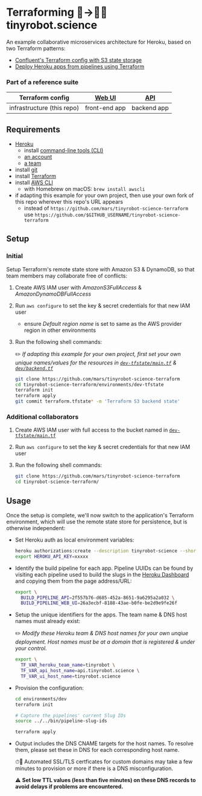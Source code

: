# Terraforming 🌱→🤖🔬 tinyrobot.science

An example collaborative microservices architecture for Heroku, based on two Terraform patterns:

* [Confluent's Terraform config with S3 state storage](https://github.com/confluentinc/terraform-state-s3)
* [Deploy Heroku apps from pipelines using Terraform](https://github.com/mars/terraform-heroku-pipeline-slugs)

### Part of a reference suite

| Terraform config | [Web UI](https://github.com/mars/tinyrobot-science-web-ui) | [API](https://github.com/mars/tinyrobot-science-api) |
|-----------|------------|---------|
| infrastructure (this repo) | front-end app | backend app |

## Requirements

* [Heroku](https://www.heroku.com/home)
  * install [command-line tools (CLI)](https://toolbelt.heroku.com)
  * [an account](https://signup.heroku.com)
  * [a team](https://devcenter.heroku.com/articles/heroku-teams)
* install [git](https://git-scm.com/book/en/v2/Getting-Started-Installing-Git)
* install [Terraform](https://terraform.io)
* install [AWS CLI](https://docs.aws.amazon.com/cli/latest/userguide/installing.html)
  * with Homebrew on macOS: `brew install awscli`
* if adapting this example for your own project, then use your own fork of this repo wherever this repo's URL appears
  * instead of `https://github.com/mars/tinyrobot-science-terraform` use `https://github.com/$GITHUB_USERNAME/tinyrobot-science-terraform`

## Setup

### Initial

Setup Terraform's remote state store with Amazon S3 & DynamoDB, so that team members may collaborate free of conflicts:

1. Create AWS IAM user with *AmazonS3FullAccess* & *AmazonDynamoDBFullAccess*
2. Run `aws configure` to set the key & secret credentials for that new IAM user
    * ensure *Default region name* is set to same as the AWS provider region in other environments
3. Run the following shell commands:

    ✏️ *If adapting this example for your own project, first set your own unique names/values for the resources in [`dev-tfstate/main.tf`](environments/dev-tfstate/main.tf) & [`dev/backend.tf`](environments/dev/backend.tf)*

    ```bash
    git clone https://github.com/mars/tinyrobot-science-terraform
    cd tinyrobot-science-terraform/environments/dev-tfstate
    terraform init
    terraform apply
    git commit terraform.tfstate* -m 'Terraform S3 backend state'
    ```

### Additional collaborators

1. Create AWS IAM user with full access to the bucket named in [`dev-tfstate/main.tf`](environments/dev-tfstate/main.tf)
2. Run `aws configure` to set the key & secret credentials for that new IAM user
3. Run the following shell commands:

    ```bash
    git clone https://github.com/mars/tinyrobot-science-terraform
    cd tinyrobot-science-terraform/
    ```

## Usage

Once the setup is complete, we'll now switch to the application's Terraform environment, which will use the remote state store for persistence, but is otherwise independent:

* Set Heroku auth as local environment variables: 

  ```bash
  heroku authorizations:create --description tinyrobot-science --short
  export HEROKU_API_KEY=xxxxx
  ```
* Identify the build pipeline for each app. Pipeline UUIDs can be found by visiting each pipeline used to build the slugs in the [Heroku Dashboard](https://dashboard.heroku.com/) and copying them from the page address/URL:

  ```bash
  export \
    BUILD_PIPELINE_API=2f557b76-d685-452a-8651-9a6295a2a032 \
    BUILD_PIPELINE_WEB_UI=26a3ecbf-8188-43ae-b0fe-be2d9e9fe26f
  ```
* Setup the unique identifiers for the apps. The team name & DNS host names must already exist:

  ✏️ *Modify these Heroku team & DNS host names for your own unqiue deployment. Host names must be at a domain that is registered & under your control.*

  ```bash
  export \
    TF_VAR_heroku_team_name=tinyrobot \
    TF_VAR_api_host_name=api.tinyrobot.science \
    TF_VAR_ui_host_name=tinyrobot.science
  ```
* Provision the configuration:

  ```bash
  cd environments/dev
  terraform init
  
  # Capture the pipelines' current Slug IDs
  source ../../bin/pipeline-slug-ids

  terraform apply
  ```
* Output includes the DNS CNAME targets for the host names. To resolve them, please set these in DNS for each corresponding host name.

  ⏱🔐 Automated SSL/TLS certficates for custom domains may take a few minutes to provision or more if there is a DNS misconfiguration.

  ⚠️ **Set low TTL values (less than five minutes) on these DNS records to avoid delays if problems are encountered.**
